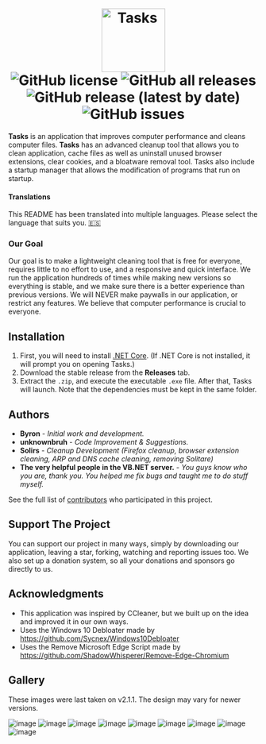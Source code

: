 <h1 align="center">
  <img src="https://user-images.githubusercontent.com/53088136/136106972-30a9cca8-7a32-479a-9368-74ffe2d60a43.png" alt="Tasks" height="128" /><br>
  <img alt="GitHub license" src="https://img.shields.io/github/license/litetools/tasks?style=flat-square"> <img alt="GitHub all releases" src="https://img.shields.io/github/downloads/LiteTools/Tasks/total?style=flat-square"> <img alt="GitHub release (latest by date)" src="https://img.shields.io/github/v/release/LiteTools/Tasks?style=flat-square"> <img alt="GitHub issues" src="https://img.shields.io/github/issues/LiteTools/Tasks?style=flat-square">
</h1>

**Tasks** is an application that improves computer performance and cleans computer files. **Tasks** has an advanced cleanup tool that allows you to clean application, cache files as well as uninstall unused browser extensions, clear cookies, and a bloatware removal tool. Tasks also include a startup manager that allows the modification of programs that run on startup.

#### Translations
This README has been translated into multiple languages. Please select the language that suits you.
[🇪🇸](https://github.com/LiteTools/Tasks/blob/master/docs/Translated%20READMEs/README-ES.MD)


### Our Goal

Our goal is to make a lightweight cleaning tool that is free for everyone, requires little to no effort to use, and a responsive and quick interface. We run the application hundreds of times while making new versions so everything is stable, and we make sure there is a better experience than previous versions. We will NEVER make paywalls in our application, or restrict any features. We believe that computer performance is crucial to everyone.

## Installation
1. First, you will need to install [.NET Core](https://dotnet.microsoft.com/download). (If .NET Core is not installed, it will prompt you on opening Tasks.)
2. Download the stable release from the **Releases** tab.
3. Extract the `.zip`, and execute the executable `.exe` file. After that, Tasks will launch.
Note that the dependencies must be kept in the same folder.

## Authors
* **Byron** - *Initial work and development.*
* **unknownbruh** - *Code Improvement & Suggestions.*
* **Solirs** - *Cleanup Development (Firefox cleanup, browser extension cleaning, ARP and DNS cache cleaning, removing Solitare)*
* **The very helpful people in the VB.NET server.** - *You guys know who you are, thank you. You helped me fix bugs and taught me to do stuff myself.*

See the full list of [contributors](https://github.com/LiteTools/Tasks/contributors) who participated in this project.

## Support The Project
You can support our project in many ways, simply by downloading our application, leaving a star, forking, watching and reporting issues too. We also set up a donation system, so all your donations and sponsors go directly to us.

## Acknowledgments
* This application was inspired by CCleaner, but we built up on the idea and improved it in our own ways.
* Uses the Windows 10 Debloater made by https://github.com/Sycnex/Windows10Debloater
* Uses the Remove Microsoft Edge Script made by https://github.com/ShadowWhisperer/Remove-Edge-Chromium


## Gallery
These images were last taken on v2.1.1. The design may vary for newer versions.

![image](https://user-images.githubusercontent.com/53088136/138777568-108d56b8-5f93-4a19-8055-52816defe49b.png)
![image](https://user-images.githubusercontent.com/53088136/138777602-c4a7cc43-4892-4711-9811-fafdb4948208.png)
![image](https://user-images.githubusercontent.com/53088136/138777626-fe92818e-dc16-45c2-8734-bedd7746178c.png)
![image](https://user-images.githubusercontent.com/53088136/138777656-ec60c2ed-fc2c-4ce0-8ea2-4c6a7fe6a19f.png)
![image](https://user-images.githubusercontent.com/53088136/138777673-6a2b2ba3-7a77-4413-92c4-5313da218880.png)
![image](https://user-images.githubusercontent.com/53088136/138777693-cedc569e-abbc-4df6-b669-0c6695eff6d7.png)
![image](https://user-images.githubusercontent.com/53088136/138777780-9e1d4222-be12-4015-8bae-fa2f9e495b54.png)
![image](https://user-images.githubusercontent.com/53088136/138777811-442fe635-465f-4eff-8525-da301cf1731c.png)
![image](https://user-images.githubusercontent.com/53088136/138777830-c2c6b688-9254-4fe1-85d6-cb5ec7a90d57.png)


